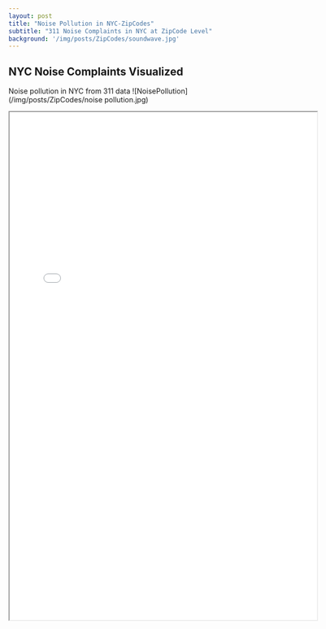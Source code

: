 ```yaml
---
layout: post
title: "Noise Pollution in NYC-ZipCodes"
subtitle: "311 Noise Complaints in NYC at ZipCode Level"
background: '/img/posts/ZipCodes/soundwave.jpg'
---
```




## NYC Noise Complaints Visualized
Noise pollution in NYC from 311 data
![NoisePollution](/img/posts/ZipCodes/noise pollution.jpg)


<iframe src="/img/posts/ZipCodes/zipcodes_total_complaints.html" height="1000px" width="120%"><iframe>